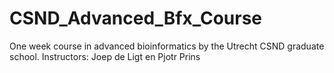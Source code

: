 # CSND_Advanced_Bfx_Course

One week course in advanced bioinformatics by the Utrecht CSND graduate school.
Instructors: Joep de Ligt en Pjotr Prins
